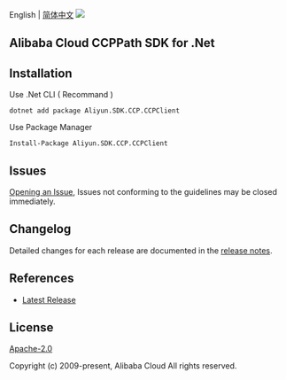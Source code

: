 English | [简体中文](README-CN.md)
![](https://aliyunsdk-pages.alicdn.com/icons/AlibabaCloud.svg)

## Alibaba Cloud CCPPath SDK for .Net

## Installation

Use .Net CLI ( Recommand )

    dotnet add package Aliyun.SDK.CCP.CCPClient

Use Package Manager

    Install-Package Aliyun.SDK.CCP.CCPClient

## Issues
[Opening an Issue](https://github.com/aliyun/aliyun-ccp/issues/new), Issues not conforming to the guidelines may be closed immediately.

## Changelog
Detailed changes for each release are documented in the [release notes](./ChangeLog.md).

## References
* [Latest Release](https://github.com/aliyun/aliyun-ccp/tree/master/ccppath-sdk/cs)

## License
[Apache-2.0](http://www.apache.org/licenses/LICENSE-2.0)

Copyright (c) 2009-present, Alibaba Cloud All rights reserved.